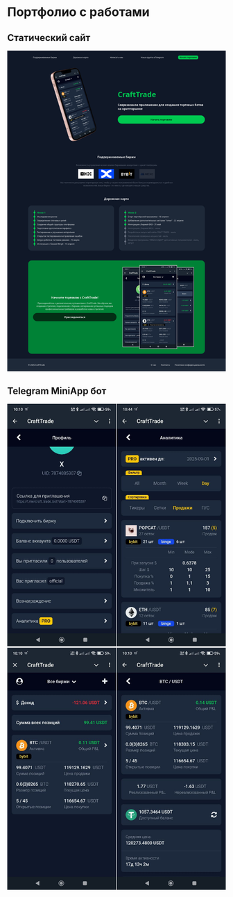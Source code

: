 # Портфолио с работами

## Статический сайт

![screen_1](imgs/2025.04-Web-Site/screen_1.png)

## Telegram MiniApp бот

![screen_1_2](imgs/2025.03-Telegram-MiniApp/screen_1_2.png)
![screen_3_4](imgs/2025.03-Telegram-MiniApp/screen_3_4.png)
